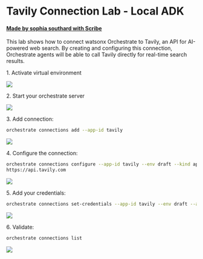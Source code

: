 # Tavily Connection Lab - Local ADK
#### [Made by sophia southard with Scribe](https://scribehow.com/shared/Tavily_Connection_Lab_-_Local_ADK__WOf3H21oQtqxnCOwmNl6rw)
This lab shows how to connect watsonx Orchestrate to Tavily, an API for AI-powered web search. By creating and configuring this connection, Orchestrate agents will be able to call Tavily directly for real-time search results. 

1\. Activate virtual environment

![](https://ajeuwbhvhr.cloudimg.io/https://colony-recorder.s3.amazonaws.com/files/2025-08-20/6ec94fd8-d941-4f8c-86bd-f6c460b9319f/user_cropped_screenshot.png?tl_px=0,0&br_px=905,409&force_format=jpeg&q=100&width=906)


2\. Start your orchestrate server

![](https://ajeuwbhvhr.cloudimg.io/https://colony-recorder.s3.amazonaws.com/files/2025-08-20/ccf83ace-9301-4f1d-a106-de9a29538966/user_cropped_screenshot.png?tl_px=0,0&br_px=1003,288&force_format=jpeg&q=100)


3\. Add connection: 
```bash 
orchestrate connections add --app-id tavily
```

![](https://ajeuwbhvhr.cloudimg.io/https://colony-recorder.s3.amazonaws.com/files/2025-08-20/5f6628cd-e863-4c1f-809d-49f294b5dc14/user_cropped_screenshot.png?tl_px=0,0&br_px=1035,205&force_format=jpeg&q=100)


4\. Configure the connection: 
```bash
orchestrate connections configure --app-id tavily --env draft --kind api_key --type team --url \
https://api.tavily.com
```
![](https://ajeuwbhvhr.cloudimg.io/https://colony-recorder.s3.amazonaws.com/files/2025-08-20/d113f39c-bbb6-407c-80cf-62dae16df6b1/user_cropped_screenshot.png?tl_px=0,0&br_px=1030,150&force_format=jpeg&q=100)


5\. Add your credentials: 
```bash
orchestrate connections set-credentials --app-id tavily --env draft --api-key <YOUR_API_KEY>
```

![](https://ajeuwbhvhr.cloudimg.io/https://colony-recorder.s3.amazonaws.com/files/2025-08-20/19ac7b6a-0f46-4221-8c62-fc5da84b1e7a/user_cropped_screenshot.png?tl_px=0,0&br_px=1054,165&force_format=jpeg&q=100)


6\. Validate: 
```bash
orchestrate connections list
```

![](https://ajeuwbhvhr.cloudimg.io/https://colony-recorder.s3.amazonaws.com/files/2025-08-20/7014d012-cc14-4c59-892d-9543e2bbc9ed/user_cropped_screenshot.png?tl_px=0,0&br_px=848,218&force_format=jpeg&q=100&width=848&wat_scale=75&wat=1&wat_opacity=0.7&wat_gravity=northwest&wat_url=https://colony-recorder.s3.us-west-1.amazonaws.com/images/watermarks/FB923C_standard.png&wat_pad=492,-650)